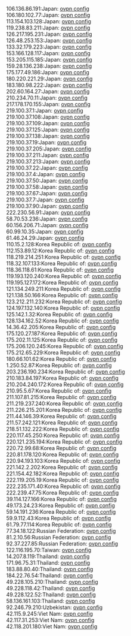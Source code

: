 106.136.86.191:Japan: [ovpn config](vpn/106_136_86_191.ovpn)  
106.180.102.77:Japan: [ovpn config](vpn/106_180_102_77.ovpn)  
113.154.103.128:Japan: [ovpn config](vpn/113_154_103_128.ovpn)  
119.238.83.211:Japan: [ovpn config](vpn/119_238_83_211.ovpn)  
126.217.195.231:Japan: [ovpn config](vpn/126_217_195_231.ovpn)  
126.48.253.153:Japan: [ovpn config](vpn/126_48_253_153.ovpn)  
133.32.179.223:Japan: [ovpn config](vpn/133_32_179_223.ovpn)  
153.166.128.117:Japan: [ovpn config](vpn/153_166_128_117.ovpn)  
153.205.115.185:Japan: [ovpn config](vpn/153_205_115_185.ovpn)  
159.28.136.238:Japan: [ovpn config](vpn/159_28_136_238.ovpn)  
175.177.49.186:Japan: [ovpn config](vpn/175_177_49_186.ovpn)  
180.220.221.29:Japan: [ovpn config](vpn/180_220_221_29.ovpn)  
183.180.98.222:Japan: [ovpn config](vpn/183_180_98_222.ovpn)  
202.60.164.27:Japan: [ovpn config](vpn/202_60_164_27.ovpn)  
210.234.70.11:Japan: [ovpn config](vpn/210_234_70_11.ovpn)  
217.178.170.155:Japan: [ovpn config](vpn/217_178_170_155.ovpn)  
219.100.37.1:Japan: [ovpn config](vpn/219_100_37_1.ovpn)  
219.100.37.108:Japan: [ovpn config](vpn/219_100_37_108.ovpn)  
219.100.37.109:Japan: [ovpn config](vpn/219_100_37_109.ovpn)  
219.100.37.125:Japan: [ovpn config](vpn/219_100_37_125.ovpn)  
219.100.37.138:Japan: [ovpn config](vpn/219_100_37_138.ovpn)  
219.100.37.19:Japan: [ovpn config](vpn/219_100_37_19.ovpn)  
219.100.37.205:Japan: [ovpn config](vpn/219_100_37_205.ovpn)  
219.100.37.211:Japan: [ovpn config](vpn/219_100_37_211.ovpn)  
219.100.37.213:Japan: [ovpn config](vpn/219_100_37_213.ovpn)  
219.100.37.22:Japan: [ovpn config](vpn/219_100_37_22.ovpn)  
219.100.37.4:Japan: [ovpn config](vpn/219_100_37_4.ovpn)  
219.100.37.50:Japan: [ovpn config](vpn/219_100_37_50.ovpn)  
219.100.37.58:Japan: [ovpn config](vpn/219_100_37_58.ovpn)  
219.100.37.67:Japan: [ovpn config](vpn/219_100_37_67.ovpn)  
219.100.37.7:Japan: [ovpn config](vpn/219_100_37_7.ovpn)  
219.100.37.90:Japan: [ovpn config](vpn/219_100_37_90.ovpn)  
222.230.56.91:Japan: [ovpn config](vpn/222_230_56_91.ovpn)  
58.70.53.236:Japan: [ovpn config](vpn/58_70_53_236.ovpn)  
60.156.206.71:Japan: [ovpn config](vpn/60_156_206_71.ovpn)  
60.99.10.35:Japan: [ovpn config](vpn/60_99_10_35.ovpn)  
61.46.24.29:Japan: [ovpn config](vpn/61_46_24_29.ovpn)  
110.15.2.128:Korea Republic of: [ovpn config](vpn/110_15_2_128.ovpn)  
112.153.89.12:Korea Republic of: [ovpn config](vpn/112_153_89_12.ovpn)  
118.219.214.251:Korea Republic of: [ovpn config](vpn/118_219_214_251.ovpn)  
118.32.107.133:Korea Republic of: [ovpn config](vpn/118_32_107_133.ovpn)  
118.36.118.61:Korea Republic of: [ovpn config](vpn/118_36_118_61.ovpn)  
119.193.120.240:Korea Republic of: [ovpn config](vpn/119_193_120_240.ovpn)  
119.195.127.172:Korea Republic of: [ovpn config](vpn/119_195_127_172.ovpn)  
121.134.249.211:Korea Republic of: [ovpn config](vpn/121_134_249_211.ovpn)  
121.138.50.166:Korea Republic of: [ovpn config](vpn/121_138_50_166.ovpn)  
123.212.211.232:Korea Republic of: [ovpn config](vpn/123_212_211_232.ovpn)  
124.197.132.140:Korea Republic of: [ovpn config](vpn/124_197_132_140.ovpn)  
125.142.1.32:Korea Republic of: [ovpn config](vpn/125_142_1_32.ovpn)  
128.134.162.52:Korea Republic of: [ovpn config](vpn/128_134_162_52.ovpn)  
14.36.42.205:Korea Republic of: [ovpn config](vpn/14_36_42_205.ovpn)  
175.120.27.187:Korea Republic of: [ovpn config](vpn/175_120_27_187.ovpn)  
175.202.11.125:Korea Republic of: [ovpn config](vpn/175_202_11_125.ovpn)  
175.206.120.245:Korea Republic of: [ovpn config](vpn/175_206_120_245.ovpn)  
175.212.65.229:Korea Republic of: [ovpn config](vpn/175_212_65_229.ovpn)  
180.66.101.62:Korea Republic of: [ovpn config](vpn/180_66_101_62.ovpn)  
1.250.52.87:Korea Republic of: [ovpn config](vpn/1_250_52_87.ovpn)  
203.236.190.234:Korea Republic of: [ovpn config](vpn/203_236_190_234.ovpn)  
210.183.84.197:Korea Republic of: [ovpn config](vpn/210_183_84_197.ovpn)  
210.204.240.172:Korea Republic of: [ovpn config](vpn/210_204_240_172.ovpn)  
210.95.5.67:Korea Republic of: [ovpn config](vpn/210_95_5_67.ovpn)  
211.107.81.215:Korea Republic of: [ovpn config](vpn/211_107_81_215.ovpn)  
211.219.237.240:Korea Republic of: [ovpn config](vpn/211_219_237_240.ovpn)  
211.226.215.201:Korea Republic of: [ovpn config](vpn/211_226_215_201.ovpn)  
211.44.146.39:Korea Republic of: [ovpn config](vpn/211_44_146_39.ovpn)  
211.57.242.121:Korea Republic of: [ovpn config](vpn/211_57_242_121.ovpn)  
218.51.132.222:Korea Republic of: [ovpn config](vpn/218_51_132_222.ovpn)  
220.117.45.250:Korea Republic of: [ovpn config](vpn/220_117_45_250.ovpn)  
220.121.235.194:Korea Republic of: [ovpn config](vpn/220_121_235_194.ovpn)  
220.72.99.68:Korea Republic of: [ovpn config](vpn/220_72_99_68.ovpn)  
220.81.178.120:Korea Republic of: [ovpn config](vpn/220_81_178_120.ovpn)  
220.94.193.103:Korea Republic of: [ovpn config](vpn/220_94_193_103.ovpn)  
221.142.2.202:Korea Republic of: [ovpn config](vpn/221_142_2_202.ovpn)  
221.154.42.182:Korea Republic of: [ovpn config](vpn/221_154_42_182.ovpn)  
222.119.205.19:Korea Republic of: [ovpn config](vpn/222_119_205_19.ovpn)  
222.235.171.40:Korea Republic of: [ovpn config](vpn/222_235_171_40.ovpn)  
222.239.47.75:Korea Republic of: [ovpn config](vpn/222_239_47_75.ovpn)  
39.114.127.166:Korea Republic of: [ovpn config](vpn/39_114_127_166.ovpn)  
49.173.24.23:Korea Republic of: [ovpn config](vpn/49_173_24_23.ovpn)  
59.14.191.236:Korea Republic of: [ovpn config](vpn/59_14_191_236.ovpn)  
59.9.112.43:Korea Republic of: [ovpn config](vpn/59_9_112_43.ovpn)  
61.79.77.114:Korea Republic of: [ovpn config](vpn/61_79_77_114.ovpn)  
77.34.18.122:Russian Federation: [ovpn config](vpn/77_34_18_122.ovpn)  
81.2.10.56:Russian Federation: [ovpn config](vpn/81_2_10_56.ovpn)  
92.37.227.85:Russian Federation: [ovpn config](vpn/92_37_227_85.ovpn)  
122.116.195.70:Taiwan: [ovpn config](vpn/122_116_195_70.ovpn)  
14.207.8.119:Thailand: [ovpn config](vpn/14_207_8_119.ovpn)  
171.96.75.31:Thailand: [ovpn config](vpn/171_96_75_31.ovpn)  
183.88.80.40:Thailand: [ovpn config](vpn/183_88_80_40.ovpn)  
184.22.76.54:Thailand: [ovpn config](vpn/184_22_76_54.ovpn)  
49.228.105.210:Thailand: [ovpn config](vpn/49_228_105_210.ovpn)  
49.228.118.42:Thailand: [ovpn config](vpn/49_228_118_42.ovpn)  
49.228.122.52:Thailand: [ovpn config](vpn/49_228_122_52.ovpn)  
58.136.161.103:Thailand: [ovpn config](vpn/58_136_161_103.ovpn)  
92.246.79.210:Uzbekistan: [ovpn config](vpn/92_246_79_210.ovpn)  
42.115.9.245:Viet Nam: [ovpn config](vpn/42_115_9_245.ovpn)  
42.117.31.253:Viet Nam: [ovpn config](vpn/42_117_31_253.ovpn)  
42.118.201.180:Viet Nam: [ovpn config](vpn/42_118_201_180.ovpn)  

